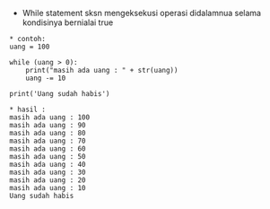 - While statement sksn mengeksekusi operasi didalamnua selama kondisinya bernialai true

```
* contoh:
uang = 100

while (uang > 0):
    print("masih ada uang : " + str(uang))
    uang -= 10

print('Uang sudah habis')

* hasil :
masih ada uang : 100
masih ada uang : 90
masih ada uang : 80
masih ada uang : 70
masih ada uang : 60
masih ada uang : 50
masih ada uang : 40
masih ada uang : 30
masih ada uang : 20
masih ada uang : 10
Uang sudah habis
```
